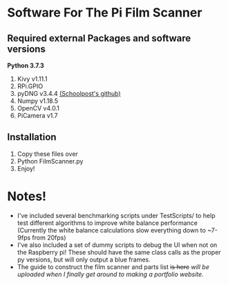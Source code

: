 # **Software For The Pi Film Scanner**

## Required external Packages and software versions

**Python 3.7.3**
1) Kivy v1.11.1
2) RPi.GPIO
3) pyDNG v3.4.4 [(Schoolpost's github)](https://github.com/schoolpost/PyDNG)
4) Numpy v1.18.5
5) OpenCV v4.0.1
6) PiCamera v1.7



## Installation
1) Copy these files over
2) Python FilmScanner.py
3) Enjoy!

# Notes!
- I've included several benchmarking scripts under TestScripts/ to help test different algorithms to improve white balance
 performance (Currently the white balance calculations slow everything down to ~7-9fps from 20fps)
- I've also included a set of dummy scripts to debug the UI when not on the Raspberry pi! These should have the same
class calls as the proper py versions, but will only output a blue frames.
- The guide to construct the film scanner and parts list ~~is here~~ _will be uploaded when I finally get around to making
a portfolio website._